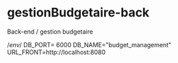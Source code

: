 # gestionBudgetaire-back
Back-end / gestion budgetaire


/*env*/
DB_PORT= 6000
DB_NAME="budget_management"
URL_FRONT=http://localhost:8080
